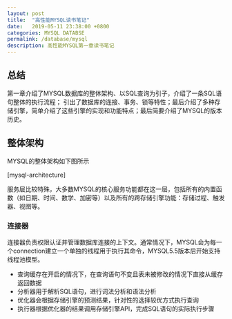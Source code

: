 ```yaml
---
layout: post
title:  "高性能MYSQL读书笔记"
date:   2019-05-11 23:38:00 +0800
categories: MYSQL DATABSE
permalink: /database/mysql
description: 高性能MYSQL第一章读书笔记
---
```


## 总结
第一章介绍了MYSQL数据库的整体架构、以SQL查询为引子，介绍了一条SQL语句整体的执行流程；
引出了数据库的连接、事务、锁等特性；最后介绍了多种存储引擎，简单介绍了这些引擎的实现和功能特点；最后简要介绍了MYSQL的版本历史。

## 整体架构
MYSQL的整体架构如下图所示

[mysql-architecture]

服务层比较特殊，大多数MYSQL的核心服务功能都在这一层，包括所有的内置函数（如日期、时间、数学、加密等）以及所有的跨存储引擎功能：存储过程、触发器、视图等。

### 连接器
连接器负责权限认证并管理数据库连接的上下文。通常情况下，MYSQL会为每一个connection建立一个单独的线程用于执行其命令，MYSQL5.5版本后开始支持线程池模型。

* 查询缓存在开启的情况下，在查询语句不变且表未被修改的情况下直接从缓存返回数据
* 分析器用于解析SQL语句，进行词法分析和语法分析
* 优化器会根据存储引擎的预测结果，针对性的选择较优方式执行查询
* 执行器根据优化器的结果调用存储引擎API，完成SQL语句的实际执行步骤